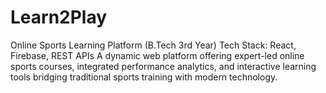 # Learn2Play
 Online Sports Learning Platform (B.Tech 3rd Year) Tech Stack: React, Firebase, REST
 APIs A dynamic web platform offering expert-led online sports courses, integrated performance analytics, and
 interactive learning tools bridging traditional sports training with modern technology.
